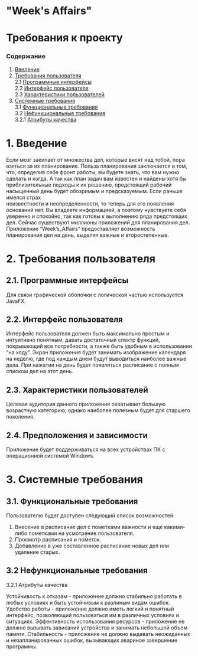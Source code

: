 #  "Week's Affairs"
# Требования к проекту

### Содержание
1. [Введение](#1)
2. [Требования пользователя](#2) <br>
2.1 [Программные интерфейсы](#2.1) <br>
2.2 [Интерфейс пользователя](#2.2) <br>
2.3 [Характеристики пользователей](#2.3)<br>
3. [Системные требования](#3)<br>
3.1 [Функциональные требования](#3.1)<br> 
3.2 [Нефункциональные требования](#3.2)<br>
3.2.1 [Атрибуты качества](#3.2.1)<br>

# 1. Введение <a name="1"></a>

Если мозг закипает от множества дел, которые висят над тобой, пора взяться за их планирование. Польза планирования заключается в том, что, определив себе фронт работы, вы будете знать, что вам нужно сделать и когда. А так как план задач вам известен и найдены хотя бы приблизительные подходы к их решению, предстоящий рабочий насыщенный день будет обозримым и предсказуемым. Если раньше имелся страх       
неизвестности и неопределенности, то теперь для его появления оснований нет. Вы владеете информацией, а поэтому чувствуете себя уверенно и спокойно, так как готовы к выполнению ряда предстоящих дел. Сейчас существуют миллионы приложений для планирования дел. 
Приложение “Week’s_Affairs” предоставляет возможность планирования дел на день, выделяя важные и второстепенные.

# 2. Требования пользователя <a name="2"></a>

## 2.1. Программные интерфейсы <a name="2.1"></a>

Для связи графической оболочки с логической частью используется JavaFX.

## 2.2. Интерфейс пользователя <a name="2.2"></a>

Интерфейс пользователя должен быть максимально простым и интуитивно понятным, давать достаточный спектр функций, покрывающий все потребности, а также быть удобным в использовании “на ходу”. Экран приложения будет занимать изображение календаря на неделю, где под каждым днем будут выводиться наиболее важные дела. При нажатии на день будет появляться расписание с полным списком дел на этот день.

## 2.3. Характеристики пользователей <a name="2.3"></a>

Целевая аудитория данного приложения охватывает большую возрастную категорию, однако наиболее полезным будет для старшего поколения.

## 2.4. Предположения и зависимости <a name="2.4"></a>

Приложение будет поддерживаться на всех устройствах ПК с операционной системой Windows.

# 3. Системные требования <a name="3"></a>

## 3.1. Функциональные требования <a name="3.1"></a>

Пользователю будет доступен следующий список возможностей:
1)	Внесение в расписание дел с пометками важности и еще какими-либо пометками на усмотрение пользователя.
2)	Просмотр расписания и пометок.
3)	Добавление в уже составленное расписание новых дел или удаление старых.

## 3.2 Нефункциональные требования <a name="3.2"></a>

3.2.1 Атрибуты качества <a name="3.2.1"></a>

Устойчивость к отказам - приложение должно стабильно работать в любых условиях и быть устойчивым к разлиным видам ошибок.
Удобство работы - приложение должно иметь легкий и понятный интерфейс, позволяющий пользоваться им в различных условиях и ситуациях.
Эффективность использования ресурсов - приложение не должно вызывать зависаний устройства и занимать небольшой объем памяти.
Стабильность - приложение не должно выдавать неожиданных и незапланированных ошибок, вызывающих авариное завершение программы.
